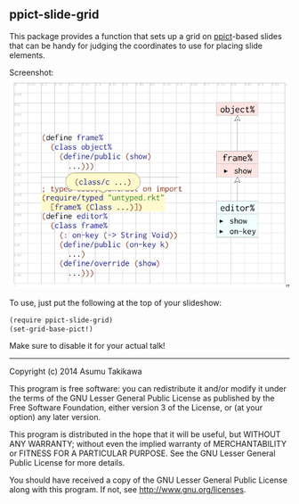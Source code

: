 ppict-slide-grid
----------------

This package provides a function that sets up a grid on
[ppict](www.cs.utah.edu/plt/snapshots/current/doc/unstable-gui/ppict.html)-based
slides that can be handy for judging the coordinates to use for
placing slide elements.

Screenshot:
  ![Example](screenshot.png)

To use, just put the following at the top of your slideshow:

    (require ppict-slide-grid)
    (set-grid-base-pict!)

Make sure to disable it for your actual talk!

---

Copyright (c) 2014 Asumu Takikawa

This program is free software: you can redistribute it and/or modify it under
the terms of the GNU Lesser General Public License as published by the Free
Software Foundation, either version 3 of the License, or (at your option) any
later version.

This program is distributed in the hope that it will be useful, but WITHOUT ANY
WARRANTY; without even the implied warranty of MERCHANTABILITY or FITNESS FOR A
PARTICULAR PURPOSE.  See the GNU Lesser General Public License for more
details.

You should have received a copy of the GNU Lesser General Public License along
with this program.  If not, see http://www.gnu.org/licenses.
